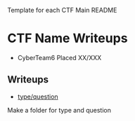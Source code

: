 Template for each CTF Main README

# CTF Name Writeups

* CyberTeam6 Placed XX/XXX

## Writeups

* [type/question](type/question)

Make a folder for type and question
